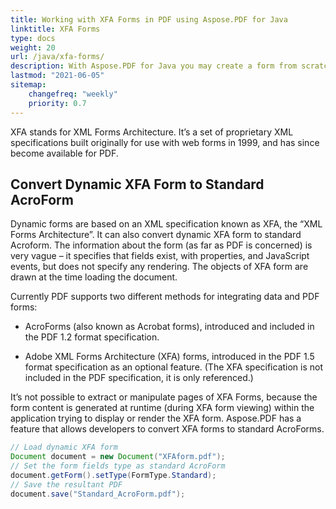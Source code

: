 ```yaml
---
title: Working with XFA Forms in PDF using Aspose.PDF for Java
linktitle: XFA Forms
type: docs
weight: 20
url: /java/xfa-forms/
description: With Aspose.PDF for Java you may create a form from scratch, fill the form field in a PDF document, extract data from the form, add or remove fields in the existing form.
lastmod: "2021-06-05"
sitemap:
    changefreq: "weekly"
    priority: 0.7
---
```


XFA stands for XML Forms Architecture. It’s a set of proprietary XML specifications built originally for use with web forms in 1999, and has since become available for PDF.

## Convert Dynamic XFA Form to Standard AcroForm

Dynamic forms are based on an XML specification known as XFA, the “XML Forms Architecture”. It can also convert dynamic XFA form to standard Acroform. The information about the form (as far as PDF is concerned) is very vague – it specifies that fields exist, with properties, and JavaScript events, but does not specify any rendering. The objects of XFA form are drawn at the time loading the document.

Currently PDF supports two different methods for integrating data and PDF forms:

- AcroForms (also known as Acrobat forms), introduced and included in the PDF 1.2 format specification.

- Adobe XML Forms Architecture (XFA) forms, introduced in the PDF 1.5 format specification as an optional feature. (The XFA specification is not included in the PDF specification, it is only referenced.)

It’s not possible to extract or manipulate pages of XFA Forms, because the form content is generated at runtime (during XFA form viewing) within the application trying to display or render the XFA form. Aspose.PDF has a feature that allows developers to convert XFA forms to standard AcroForms.

```java
// Load dynamic XFA form
Document document = new Document("XFAform.pdf");
// Set the form fields type as standard AcroForm
document.getForm().setType(FormType.Standard);
// Save the resultant PDF
document.save("Standard_AcroForm.pdf");
```